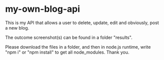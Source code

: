 # my-own-blog-api
This is my API that allows a user to delete, update, edit and obviously, post a new blog.  

The outcome screenshot(s) can be found in a folder "results".

Please download the files in a folder, and then in node.js runtime, write "npm i" or "npm install" to get all node_modules. Thank you.
